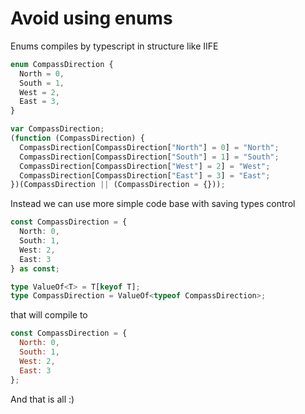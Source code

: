 # Avoid using enums

Enums compiles by typescript in structure like IIFE
```typescript
enum CompassDirection {
  North = 0,
  South = 1,
  West = 2,
  East = 3,
}
```

```javascript
var CompassDirection;
(function (CompassDirection) {
  CompassDirection[CompassDirection["North"] = 0] = "North";
  CompassDirection[CompassDirection["South"] = 1] = "South";
  CompassDirection[CompassDirection["West"] = 2] = "West";
  CompassDirection[CompassDirection["East"] = 3] = "East";
})(CompassDirection || (CompassDirection = {}));
```
Instead we can use more simple code base with saving types control

```typescript
const CompassDirection = {
  North: 0,
  South: 1,
  West: 2,
  East: 3
} as const;

type ValueOf<T> = T[keyof T];
type CompassDirection = ValueOf<typeof CompassDirection>;
```
that will compile to 
```javascript
const CompassDirection = {
  North: 0,
  South: 1,
  West: 2,
  East: 3
};
```
And that is all :)
